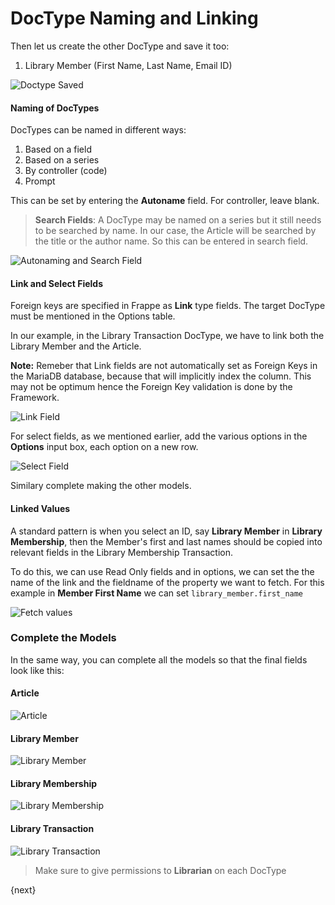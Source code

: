 # DocType Naming and Linking

Then let us create the other DocType and save it too:

1. Library Member (First Name, Last Name, Email ID)

<img class="screenshot" alt="Doctype Saved" src="/assets/frappe_io/images/naming_doctype.png">


#### Naming of DocTypes

DocTypes can be named in different ways:

1. Based on a field
1. Based on a series
1. By controller (code)
1. Prompt

This can be set by entering the **Autoname** field. For controller, leave blank.

> **Search Fields**: A DocType may be named on a series but it still needs to be searched by name. In our case, the Article will be searched by the title or the author name. So this can be entered in search field.

<img class="screenshot" alt="Autonaming and Search Field" src="/assets/frappe_io/images/autoname_and_search_field.png">

#### Link and Select Fields

Foreign keys are specified in Frappe as **Link** type fields. The target DocType must be mentioned in the Options table.

In our example, in the Library Transaction DocType, we have to link both the Library Member and the Article.

**Note:** Remeber that Link fields are not automatically set as Foreign Keys in the MariaDB database, because that will implicitly index the column. This may not be optimum hence the Foreign Key validation is done by the Framework.

<img class="screenshot" alt="Link Field" src="/assets/frappe_io/images/link_field.png">

For select fields, as we mentioned earlier, add the various options in the **Options** input box, each option on a new row.

<img class="screenshot" alt="Select Field" src="/assets/frappe_io/images/select_field.png">

Similary complete making the other models.

#### Linked Values

A standard pattern is when you select an ID, say **Library Member** in **Library Membership**, then the Member's first and last names should be copied into relevant fields in the Library Membership Transaction.

To do this, we can use Read Only fields and in options, we can set the the name of the link and the fieldname of the property we want to fetch. For this example in **Member First Name** we can set `library_member.first_name`

<img class="screenshot" alt="Fetch values" src="/assets/frappe_io/images/fetch.png">

### Complete the Models

In the same way, you can complete all the models so that the final fields look like this:

#### Article

![Article](/assets/frappe_io/images/guide/11-article.png)

#### Library Member

![Library Member](/assets/frappe_io/images/guide/11-library-member.png)

#### Library Membership

![Library Membership](/assets/frappe_io/images/guide/11-library-membership.png)

#### Library Transaction

![Library Transaction](/assets/frappe_io/images/guide/11-library-transaction.png)

> Make sure to give permissions to **Librarian** on each DocType

{next}
